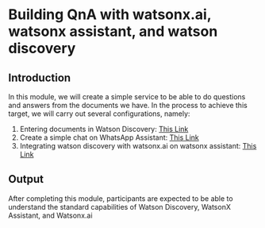 # Building QnA with watsonx.ai, watsonx assistant, and watson discovery
## Introduction
In this module, we will create a simple service to be able to do questions and answers from the documents we have. In the process to achieve this target, we will carry out several configurations, namely:
1. Entering documents in Watson Discovery: [This Link](https://github.com/Client-Engineering-Indonesia/watsonx-incubation-2024/blob/b220139362f169bb5f4661cb64d46f1dab31baf9/Lab%203%20-%20Building%20QnA%20with%20watsonx.ai%2C%20watsonx%20assistant%20and%20watson%20discovery/02.setup-watson-discovery.md)
2. Create a simple chat on WhatsApp Assistant: [This Link](https://github.com/Client-Engineering-Indonesia/watsonx-incubation-2024/blob/c082802ebd52d67652d11ec7d92ea5baec5d4886/Lab%203%20-%20Building%20QnA%20with%20watsonx.ai%2C%20watsonx%20assistant%20and%20watson%20discovery/01.setup-watsonx-assistant.md)
3. Integrating watson discovery with watsonx.ai on watsonx assistant: [This Link](https://github.com/Client-Engineering-Indonesia/watsonx-incubation-2024/blob/b220139362f169bb5f4661cb64d46f1dab31baf9/Lab%203%20-%20Building%20QnA%20with%20watsonx.ai%2C%20watsonx%20assistant%20and%20watson%20discovery/03.set-up-the-RAG.md)

## Output
After completing this module, participants are expected to be able to understand the standard capabilities of Watson Discovery, WatsonX Assistant, and Watsonx.ai
